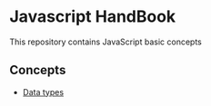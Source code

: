 # Javascript HandBook

This repository contains JavaScript basic concepts

## Concepts

-   [Data types](1-concepts/1-data-types.js)
